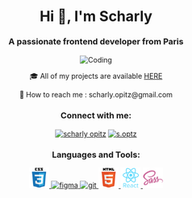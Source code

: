 <h1 align="center">Hi 👋, I'm Scharly</h1>
<h3 align="center">A passionate frontend developer from Paris</h3>


<p align="center">  <img align="center" alt="Coding" width="400" src="https://media2.giphy.com/media/v1.Y2lkPTc5MGI3NjExNDV4Nm14ajh4MWIwb2g1M2t2YTljZW5vNmFhbWVsOGRicmI1bWF5aCZlcD12MV9pbnRlcm5hbF9naWZfYnlfaWQmY3Q9Zw/2IudUHdI075HL02Pkk/giphy.webp"> </p>


<p align="center" >🎓 All of my projects are available <a href="https://scharlyopitzportfolio.netlify.app/" target="_blank" >HERE</a> </p>


<p align="center" >📧 How to reach me : scharly.opitz@gmail.com</p>



  

<h3 align="center">Connect with me:</h3>
<p align="center">
<a href="https://www.linkedin.com/in/scharly-opitz-6a1a39298/" target="blank"><img align="center" src="https://raw.githubusercontent.com/rahuldkjain/github-profile-readme-generator/master/src/images/icons/Social/linked-in-alt.svg" alt="scharly opitz" height="30" width="40" /></a>
<a href="https://instagram.com/s.optz" target="blank"><img align="center" src="https://raw.githubusercontent.com/rahuldkjain/github-profile-readme-generator/master/src/images/icons/Social/instagram.svg" alt="s.optz" height="30" width="40" /></a>
</p>

<h3 align="center">Languages and Tools:</h3>
<p align="center"> <a href="https://www.w3schools.com/css/" target="_blank" rel="noreferrer"> <img src="https://raw.githubusercontent.com/devicons/devicon/master/icons/css3/css3-original-wordmark.svg" alt="css3" width="40" height="40"/> </a> <a href="https://www.figma.com/" target="_blank" rel="noreferrer"> <img src="https://www.vectorlogo.zone/logos/figma/figma-icon.svg" alt="figma" width="40" height="40"/> </a> <a href="https://git-scm.com/" target="_blank" rel="noreferrer"> <img src="https://www.vectorlogo.zone/logos/git-scm/git-scm-icon.svg" alt="git" width="40" height="40"/> </a> <a href="https://www.w3.org/html/" target="_blank" rel="noreferrer"> <img src="https://raw.githubusercontent.com/devicons/devicon/master/icons/html5/html5-original-wordmark.svg" alt="html5" width="40" height="40"/> </a> <a href="https://reactjs.org/" target="_blank" rel="noreferrer"> <img src="https://raw.githubusercontent.com/devicons/devicon/master/icons/react/react-original-wordmark.svg" alt="react" width="40" height="40"/> </a> <a href="https://sass-lang.com" target="_blank" rel="noreferrer"> <img src="https://raw.githubusercontent.com/devicons/devicon/master/icons/sass/sass-original.svg" alt="sass" width="40" height="40"/> </a> </p>
